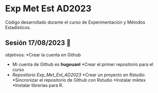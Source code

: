 # Exp Met Est AD2023
Código desarrollado durante el curso de Experimentación y Métodos Estadísticos.


## Sesión  17/08/2023 📆
objetivos:
*Crear la cuenta en Github 
* Mi cuenta de Github es **hugouanl**
*Crear el primer repositorio para el curso
* _Repositorio Exp_Met_Est_AD2023_
*Crear un proyecto en Rstudio
*Sincronizar el repositorio de Github con Rstudio
*Instalar miktex
*Instalar librerias para R.